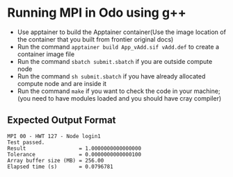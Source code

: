 # Running MPI in Odo using g++

- Use apptainer to build the Apptainer container(Use the image location of the container that you built from frontier original docs)
- Run the command `apptainer build App_vAdd.sif vAdd.def` to create a container image file
- Run the command `sbatch submit.sbatch` if you are outside compute node 
- Run the command `sh submit.sbatch` if you have already allocated compute node and are inside it
- Run the command `make` if you want to check the code in your machine; (you need to have modules loaded and you should have cray compiler)

## Expected Output Format
```
MPI 00 - HWT 127 - Node login1
Test passed.
Result                 = 1.0000000000000000
Tolerance              = 0.0000000000000100
Array buffer size (MB) = 256.00
Elapsed time (s)       = 0.0796781

```
